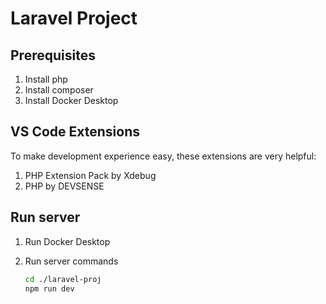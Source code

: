 # Laravel Project

## Prerequisites

1. Install php
2. Install composer
3. Install Docker Desktop

## VS Code Extensions

To make development experience easy, these extensions are very helpful:

1. PHP Extension Pack by Xdebug
2. PHP by DEVSENSE

## Run server

1. Run Docker Desktop

2. Run server commands
    ```zsh
    cd ./laravel-proj
    npm run dev
    ```

